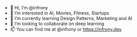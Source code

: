 - 👋 Hi, I’m @infrony
- 👀 I’m interested in AI, Movies, Fitness, Startups
- 🌱 I’m currently learning Design Patterns, Marketing and AI
- 💞️ I’m looking to collaborate on deep learning
- 📫 You can find me at @infrony or https://infrony.dev

<!---
infrony/infrony is a ✨ special ✨ repository because its `README.md` (this file) appears on your GitHub profile.
You can click the Preview link to take a look at your changes.
--->
